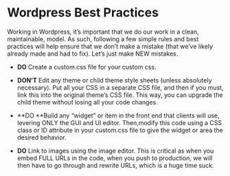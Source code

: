 Wordpress Best Practices
========================

Working in Wordpress, it’s important that we do our work in a clean,
maintainable, model. As such, following a few simple rules and best practices
will help ensure that we don’t make a mistake (that we’ve likely already made
and had to fix).  Let’s just make NEW mistakes.

-   **DO** Create a custom.css file for your custom css.

-   **DON’T** Edit any theme or child theme style sheets (unless absolutely
    necessary).  Put all your CSS in a separate CSS file, and then if you must,
    link this into the original theme’s CSS file. This way, you can upgrade the
    child theme without losing all your code changes.

-   **DO **Build any “widget” or item in the front end that clients will use,
    levering ONLY the GUI and UI editor. Then,modify this code using a CSS class
    or ID attribute in your custom.css file to give the widget or area the
    desired behavior.

-   **DO** Link to images using the image editor.  This is critical as when you
    embed FULL URLs in the code, when you push to production, we will then have
    to go through and rewrite URLs, which is a huge time suck.

 
